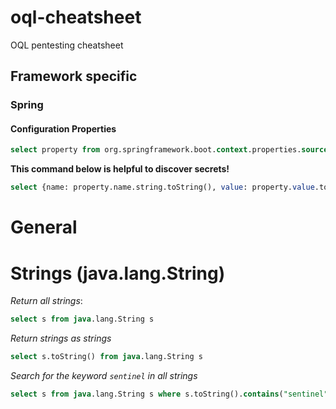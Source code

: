 # oql-cheatsheet
OQL pentesting cheatsheet

## Framework specific

### Spring

#### Configuration Properties

```sql
select property from org.springframework.boot.context.properties.source.ConfigurationProperty property
```

**This command below is helpful to discover secrets!**
```sql
select {name: property.name.string.toString(), value: property.value.toString()} from org.springframework.boot.context.properties.source.ConfigurationProperty property
```

# General

# Strings (java.lang.String)

*Return all strings*:
```sql
select s from java.lang.String s
```

*Return strings as strings*
```sql
select s.toString() from java.lang.String s
```

*Search for the keyword `sentinel` in all strings*
```sql
select s from java.lang.String s where s.toString().contains("sentinel")
```


